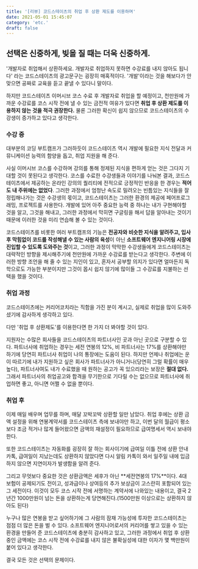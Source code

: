 ```yaml
---
title: '[리뷰] 코드스테이츠의 취업 후 상환 제도를 이용하며'
date: 2021-05-01 15:45:07
category: 'etc.'
draft: false
---
```

## 선택은 신중하게, 빚을 질 때는 더욱 신중하게.

'개발자로 취업해서 상환하세요. 개발자로 취업하지 못하면 수강료를 내지 않아도 됩니다' 라는 코드스테이츠의 광고문구는 굉장히 매혹적이다. '개발'이라는 것을 해보다가 안 맞으면 공짜로 교육을 듣고 끝낼 수 있다니 말이다.

하지만 코드스테이츠 이머시브 코스 수료 후 개발자로 취업을 할 예정이고, 천만원에 가까운 수강료를 코스 시작 전에 낼 수 있는 금전적 여유가 있다면 **취업 후 상환 제도를 이용하지 않는 것을 적극 권장한다.** 물론 그러한 확신이 쉽지 않으므로 코드스테이츠의 수강생이 증가하고 있다고 생각한다.

### 수강 중
대부분의 코딩 부트캠프가 그러하듯이 코드스테이츠 역시 개발에 필요한 지식 전달과 커뮤니케이션 능력의 함양을 돕고, 취업 지원을 해 준다.

사실 이머시브 코스를 수강하며 강의를 통해 정제된 지식을 편하게 얻는 것은 그다지 기대할 것이 못된다고 생각한다. 코스를 수료한 수강생들과 이야기를 나눠본 결과, 코드스테이츠에서 제공하는 온라인 강의의 퀄리티에 전적으로 긍정적인 반응을 한 경우는 **적어도 내 주위에는 없었다**. 그러한 과정에서 엄청난 속도로 밀려오는 빈틈있는 지식들을 잘 정립해나가는 것은 수강생의 몫이고, 코드스테이츠는 그러한 환경의 제공에 페어프로그래밍, 프로젝트를 사용한다. 개발에 있어 아주 중요한 능력 중 하나는 내가 구현해야할 것을 알고, 그것을 해내고, 그러한 과정에서 막히면 구글링을 해서 답을 알아내는 것이기 때문에 이러한 것을 미리 연습해 볼 수 있는 것이다.

코드스테이츠를 비롯한 여러 부트캠프의 기능은 **전공자와 비슷한 지식을 알려주고, 입사 후 막힘없이 코드를 작성해낼 수 있는 사람의 육성**이 아닌 **소프트웨어 엔지니어링 시장에 진입할 수 있도록 도와주는 것**이고, 그러한 과정이 막막한 수강생들에게 코드스테이츠는 대략적인 방향을 제시해주기에 천만원에 가까운 수강료를 받는다고 생각한다. 주변에 이러한 방향 조언을 해 줄 수 있는 지인이 있고, 혼자서 공부할 의지가 있다면 얼마든지 독학으로도 가능한 부분이지만 그것이 몹시 쉽지 않기에 많이들 그 수강료를 지불하는 선택을 했을 것이다.

### 취업 과정
코드스테이츠에는 커리어코치라는 직함을 가진 분이 계시고, 실제로 취업을 많이 도와주셨기에 감사하게 생각하고 있다.

다만 '취업 후 상환제도'를 이용한다면 한 가지 더 봐야할 것이 있다.

지원자는 수많은 회사들을 코드스테이츠의 파트너사인 곳과 아닌 곳으로 구분할 수 있다. 파트너사에 취업하는 경우는 세전 연봉의 12%, 비 파트너사는 17%를 상환해야만 하기에 당연히 파트너사 취업이 나의 통장에는 도움이 된다. 하지만 언제나 취업에는 운이 따르기에 내가 지원하고 싶은 회사가 파트너사가 아니거나(당연히 그럴 확률이 매우 높다), 파트너사여도 내가 수료했을 때 원하는 공고가 꼭 있으리라는 보장은 **절대 없다.** 그래서 파트너사의 취업공고와 합격을 무기한으로 기다릴 수는 없으므로 파트너사에 취업하면 좋고, 아니면 어쩔 수 없을 뿐이다.


### 취업 후
이제 매일 배우며 업무를 하며, 매달 꼬박꼬박 상환할 일만 남았다. 취업 후에는 상환 금액 설정을 위해 연봉계약서를 코드스테이츠 측에 보내야만 하고, 이번 달의 월급이 평소보다 조금 적거나 많게 들어왔으면 금액의 재설정이 필요하므로 급여명세서 역시 보내야 한다.

또한 코드스테이츠는 자동화를 굉장히 잘 하는 회사이기에 급여일 이틀 전에 상환 안내 카톡, 급여일이 지났는데도 상환하지 않았다면 다시 알림 카톡이 와서 일주일 내에 입금하지 않으면 지연이자가 발생함을 알려 준다.

그리고 무엇보다 중요한 것은 상환금액은 세후가 아닌 **세전연봉의 17%**이다. 4대 보험이 공제되기도 전이고, 성과급이나 상여등의 추가 보상금이 고스란히 포함되어 있는 그 세전이다. 이것이 모두 코스 시작 전에 서명하는 계약서에 나와있는 내용이고, 결국 2년간 1000만원이 넘는 돈을 상환하는게 당연해진다.(1500만원 이상으로는 상환하지 않아도 된다)

누구나 많은 연봉을 받고 싶어하기에 그 사람의 잠재 가능성에 투자한 코드스테이츠는 점점 더 많은 돈을 벌 수 있다.
소프트웨어 엔지니어로서의 커리어를 쌓고 있을 수 있는 환경을 만들어 준 코드스테이츠에 충분히 감사하고 있고, 그러한 과정에서 취업 후 상환 중인 금액에는 코스 시작 전에 수강료를 내지 않은 불확실성에 대한 이자가 몇 백만원이 붙어 있다고 생각한다.

결국 모든 것은 선택의 문제이다.